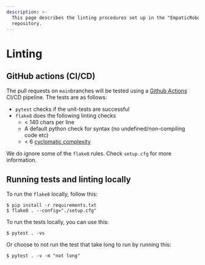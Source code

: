 ```yaml
---
description: >-
  This page describes the linting procedures set up in the "EmpaticRobot"
  repository.
---
```


# Linting

## GitHub actions \(CI/CD\)

The pull requests on `main`branches will be tested using a [Github Actions](https://github.com/features/actions) CI/CD pipeline. The tests are as follows:

* `pytest` checks if the unit-tests are successful
* `flake8` does the following linting checks
  * &lt; 140 chars per line
  * A default python check for syntax \(no undefined/non-compiling code etc\)
  * &lt; 6 [cyclomatic complexity](https://www.brandonsavage.net/code-complexity-and-clean-code/)

We do ignore some of the `flake8` rules. Check `setup.cfg` for more information. 



## Running tests and linting locally

To run the `flake8` locally, follow this:

```text
$ pip install -r requirements.txt
$ flake8 . --config="./setup.cfg"
```

To run the tests locally, you can use this:

```text
$ pytest . -vs 
```

Or choose to not run the test that take long to run by running this:

```text
$ pytest . -v -m "not long"
```

